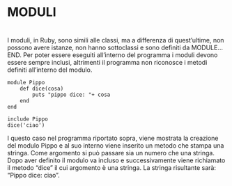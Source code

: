﻿# MODULI <h1>            
        
I moduli, in Ruby, sono simili alle classi, ma a differenza di quest’ultime,
non possono avere istanze, non hanno sottoclassi e sono definiti da 
MODULE…END. Per poter essere eseguiti all’interno del programma i 
moduli devono essere sempre inclusi, altrimenti il programma non 
riconosce i metodi definiti all’interno del modulo.       
       
	module Pippo      
		def dice(cosa)      
			puts "pippo dice: "+ cosa      
		end             
	end      
        
	include Pippo      
	dice('ciao')     	
      
I questo caso nel programma riportato sopra, viene mostrata la creazione 
del modulo Pippo e al suo interno viene inserito un metodo che stampa una 
stringa. Come argomento si può passare sia un numero che una stringa.
Dopo aver definito il modulo va incluso e successivamente viene richiamato 
il metodo “dice”  il cui argomento è una stringa. La stringa risultante 
sarà: “Pippo dice: ciao”.
		